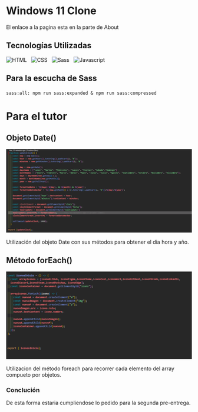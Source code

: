 # Windows 11 Clone
El enlace a la pagina esta en la parte de About

## Tecnologías Utilizadas

 <img src="https://upload.wikimedia.org/wikipedia/commons/6/61/HTML5_logo_and_wordmark.svg" alt="HTML" height="50"/>&nbsp;&nbsp;    <img src="https://upload.wikimedia.org/wikipedia/commons/d/d5/CSS3_logo_and_wordmark.svg" alt="CSS" height="50"/>&nbsp;&nbsp;   <img src="https://upload.wikimedia.org/wikipedia/commons/9/96/Sass_Logo_Color.svg" alt="Sass" height="50"/>&nbsp;&nbsp; <img src="https://i0.wp.com/www.duomimikry.de/wp-content/uploads/2016/03/js-logo.png?fit=500%2C500&ssl=1" alt="Javascript" height="50"/>&nbsp;

## Para la escucha de Sass 
`sass:all: npm run sass:expanded & npm run sass:compressed`

# Para el tutor

## Objeto Date()

<p align="center">
  <img src="./src/assets/img/readme/imagenclock.png" alt="imagen clock">
</p>

Utilización del objeto Date con sus métodos para obtener el dia hora y año.

## Método forEach()

<p align="center">
  <img src="./src/assets/img/readme/imagenoffcanvasinicio.png" alt="imagen inicio">
</p>

Utilizacion del método foreach para recorrer cada elemento del array compueto por objetos.

### Conclución

De esta forma estaria cumpliendose lo pedido para la segunda pre-entrega.